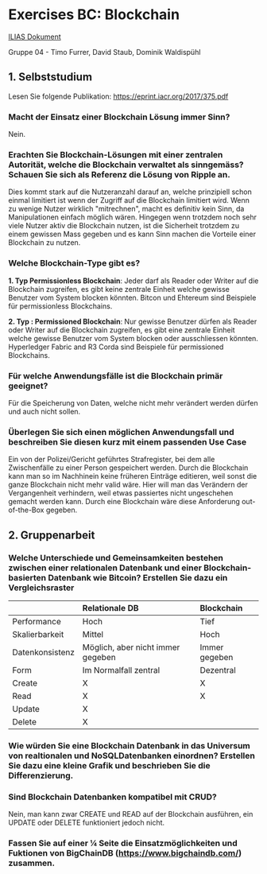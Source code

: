 # Exercises BC: Blockchain

[ILIAS Dokument](https://elearning.hslu.ch/ilias/goto.php?target=file_3692473_download)

Gruppe 04 - Timo Furrer, David Staub, Dominik Waldispühl

## 1. Selbststudium
Lesen Sie folgende Publikation: https://eprint.iacr.org/2017/375.pdf

### Macht der Einsatz einer Blockchain Lösung immer Sinn?

Nein.

### Erachten Sie Blockchain-Lösungen mit einer zentralen Autorität, welche die Blockchain verwaltet als sinngemäss? Schauen Sie sich als Referenz die Lösung von Ripple an.

Dies kommt stark auf die Nutzeranzahl darauf an, welche prinzipiell schon einmal limitiert ist wenn der Zugriff auf die Blockchain limitiert wird. Wenn zu wenige Nutzer wirklich "mitrechnen", macht es definitiv kein Sinn, da Manipulationen einfach möglich wären. Hingegen wenn trotzdem noch sehr viele Nutzer aktiv die Blockchain nutzen, ist die Sicherheit trotzdem zu einem gewissen Mass gegeben und es kann Sinn machen die Vorteile einer Blockchain zu nutzen.

### Welche Blockchain-Type gibt es?

**1. Typ Permissionless Blockchain**: Jeder darf als Reader oder Writer auf die Blockchain zugreifen, es gibt keine zentrale Einheit welche gewisse Benutzer vom System blocken könnten. Bitcon und Ehtereum sind Beispiele für permissionless Blockchains.

**2. Typ : Permissioned Blockchain**: Nur gewisse Benutzer dürfen als Reader oder Writer auf die Blockchain zugreifen, es gibt eine zentrale Einheit welche gewisse Benutzer vom System blocken oder ausschliessen könnten. Hyperledger Fabric and R3 Corda sind Beispiele für permissioned Blockchains.

### Für welche Anwendungsfälle ist die Blockchain primär geeignet?

Für die Speicherung von Daten, welche nicht mehr verändert werden dürfen und auch nicht sollen.

### Überlegen Sie sich einen möglichen Anwendungsfall und beschreiben Sie diesen kurz mit einem passenden Use Case

Ein von der Polizei/Gericht geführtes Strafregister, bei dem alle Zwischenfälle zu einer Person gespeichert werden. Durch die Blockchain kann man so im Nachhinein keine früheren Einträge editieren, weil sonst die ganze Blockchain nicht mehr valid wäre. Hier will man das Verändern der Vergangenheit verhindern, weil etwas passiertes nicht ungeschehen gemacht werden kann. Durch eine Blockchain wäre diese Anforderung out-of-the-Box gegeben.

## 2. Gruppenarbeit

### Welche Unterschiede und Gemeinsamkeiten bestehen zwischen einer relationalen Datenbank und einer Blockchain-basierten Datenbank wie Bitcoin? Erstellen Sie dazu ein Vergleichsraster

|                    |Relationale DB      |Blockchain          |
|:-------------------|:-------------------|:-------------------|
| Performance | Hoch | Tief |
| Skalierbarkeit | Mittel | Hoch |
| Datenkonsistenz | Möglich, aber nicht immer gegeben | Immer gegeben |
| Form | Im Normalfall zentral | Dezentral |
| Create | X | X |
| Read | X | X |
| Update | X |  |
| Delete | X |  |

### Wie würden Sie eine Blockchain Datenbank in das Universum von realtionalen und NoSQLDatenbanken einordnen? Erstellen Sie dazu eine kleine Grafik und beschrieben Sie die Differenzierung.



### Sind Blockchain Datenbanken kompatibel mit CRUD?

Nein, man kann zwar CREATE und READ auf der Blockchain ausführen, ein UPDATE oder DELETE funktioniert jedoch nicht.

### Fassen Sie auf einer ¼ Seite die Einsatzmöglichkeiten und Fuktionen von BigChainDB (https://www.bigchaindb.com/) zusammen.

